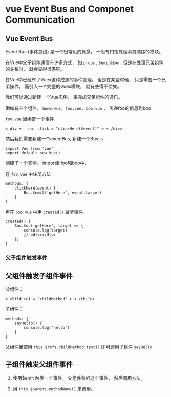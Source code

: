 # vue Event Bus and Componet Communication 

## Vue Event Bus 

Event Bus (事件总线) 是一个很常见的概念， 一般专门指处理事务顺序的模块。 

在Vue中父子组件通信有许多方式， 如 `props` , `$emit&$on` , 但是在处理兄弟组件的关系时， 就会显得很愚钝。 

在Vue中已经有了Vuex这种成熟的事件管理， 但是在某些时候， 只是需要一个兄弟操作， 而引入一个完整的Vuex模块， 就有些得不偿失。 

我们可以通过新建一个Vue实例， 来完成兄弟组件的通讯。 

例如有三个组件， `home.vue, foo.vue, boo.vue` ， 传递foo的信息到boo

 `foo.vue` 里绑定一个事件

    < div v - on: click = "clickHere($event)" > < /div>

然后我们需要新建一个eventBus, 新建一个Bus.js

    import Vue from 'vue'
    export default new Vue()

创建了一个实例， import到foo和boo中， 

在 `foo.vue` 中注册方法

    methods: {
        clickHere(event) {
            Bus.$emit('getHere', event.target)
        }
    }

再在 `boo.vue` 中用 `created()` 监听事件， 

    created() {
        Bus.$on('getHere', target => {
            console.log(target)
            // <div></div>
        })
    }

### 父子组件触发事件

## 父组件触发子组件事件

父组件： 

    < child ref = "childMethod" > < /child>

子组件： 

    methods: {
        sayHello() {
            console.log('hello')
        }
    }

父组件里使用 `this.$refs.childMethod.test()` 即可调用子组件 `sayHello` 

## 子组件触发父组件事件

1. 使用$emit 触发一个事件， 父组件监听这个事件， 然后调用方法。 

2. 用 `this.$parent.methodName()` 来调用。 
